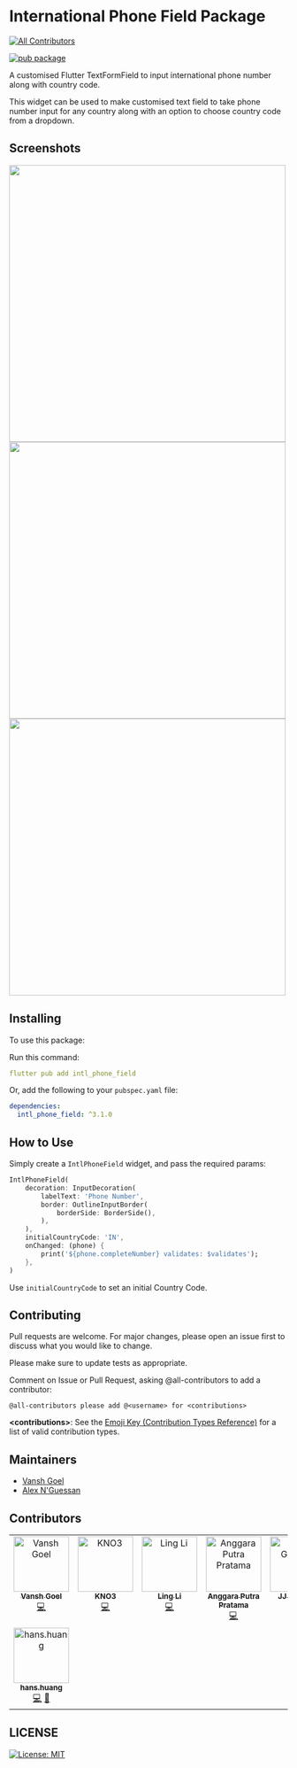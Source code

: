 # International Phone Field Package
<!-- ALL-CONTRIBUTORS-BADGE:START - Do not remove or modify this section -->
[![All Contributors](https://img.shields.io/badge/all_contributors-8-orange.svg?style=flat-square)](#contributors-)
<!-- ALL-CONTRIBUTORS-BADGE:END -->

[![pub package](https://img.shields.io/pub/v/intl_phone_field.svg)](https://pub.dev/packages/intl_phone_field)

A customised Flutter TextFormField to input international phone number along with country code.

This widget can be used to make customised text field to take phone number input for any country along with an option to choose country code from a dropdown.

## Screenshots

<img src="https://github.com/vanshg395/intl_phone_field/blob/master/1.png?raw=true" height="500px"> <img src="https://github.com/vanshg395/intl_phone_field/blob/master/2.png?raw=true" height="500px"> <img src="https://github.com/vanshg395/intl_phone_field/blob/master/3.png?raw=true" height="500px">

## Installing

To use this package:

Run this command:

```yaml
flutter pub add intl_phone_field
```

Or, add the following to your `pubspec.yaml` file:

```yaml
dependencies:
  intl_phone_field: ^3.1.0
```

## How to Use

Simply create a `IntlPhoneField` widget, and pass the required params:

```dart
IntlPhoneField(
    decoration: InputDecoration(
        labelText: 'Phone Number',
        border: OutlineInputBorder(
            borderSide: BorderSide(),
        ),
    ),
    initialCountryCode: 'IN',
    onChanged: (phone) {
        print('${phone.completeNumber} validates: $validates');
    },
)
```

Use `initialCountryCode` to set an initial Country Code.

## Contributing

Pull requests are welcome. For major changes, please open an issue first to discuss what you would like to change.

Please make sure to update tests as appropriate.

Comment on Issue or Pull Request, asking @all-contributors to add a contributor:

```shell
@all-contributors please add @<username> for <contributions>
```

**\<contributions>**: See the [Emoji Key (Contribution Types Reference)](https://allcontributors.org/docs/en/emoji-key) for a list of valid contribution types.

## Maintainers

- [Vansh Goel](https://github.com/vanshg395/)
- [Alex N'Guessan](https://github.com/marcaureln/)

## Contributors
<!-- ALL-CONTRIBUTORS-LIST:START - Do not remove or modify this section -->
<!-- prettier-ignore-start -->
<!-- markdownlint-disable -->
<table>
  <tbody>
    <tr>
      <td align="center" valign="top" width="14.28%"><a href="http://vansh.codes"><img src="https://avatars.githubusercontent.com/u/34906419?v=4?s=100" width="100px;" alt="Vansh Goel"/><br /><sub><b>Vansh Goel</b></sub></a><br /><a href="https://github.com/vanshg395/intl_phone_field/commits?author=vanshg395" title="Code">💻</a></td>
      <td align="center" valign="top" width="14.28%"><a href="https://twitter.com/Kunodayo_oboete"><img src="https://avatars.githubusercontent.com/u/23455702?v=4?s=100" width="100px;" alt="KNO3"/><br /><sub><b>KNO3</b></sub></a><br /><a href="https://github.com/vanshg395/intl_phone_field/commits?author=kno3a87" title="Code">💻</a></td>
      <td align="center" valign="top" width="14.28%"><a href="http://www.techarge.co.uk"><img src="https://avatars.githubusercontent.com/u/850493?v=4?s=100" width="100px;" alt="Ling Li"/><br /><sub><b>Ling Li</b></sub></a><br /><a href="https://github.com/vanshg395/intl_phone_field/commits?author=lingster" title="Code">💻</a></td>
      <td align="center" valign="top" width="14.28%"><a href="http://linkedin.com/in/anggaraputrapratama"><img src="https://avatars.githubusercontent.com/u/75307272?v=4?s=100" width="100px;" alt="Anggara Putra Pratama"/><br /><sub><b>Anggara Putra Pratama</b></sub></a><br /><a href="https://github.com/vanshg395/intl_phone_field/commits?author=anggaraputrapratama" title="Code">💻</a></td>
      <td align="center" valign="top" width="14.28%"><a href="http://geewax.org"><img src="https://avatars.githubusercontent.com/u/112928?v=4?s=100" width="100px;" alt="JJ Geewax"/><br /><sub><b>JJ Geewax</b></sub></a><br /><a href="https://github.com/vanshg395/intl_phone_field/commits?author=jgeewax" title="Code">💻</a></td>
      <td align="center" valign="top" width="14.28%"><a href="https://github.com/KevalPrajapati"><img src="https://avatars.githubusercontent.com/u/63007835?v=4?s=100" width="100px;" alt="Keval Prajapati"/><br /><sub><b>Keval Prajapati</b></sub></a><br /><a href="https://github.com/vanshg395/intl_phone_field/commits?author=KevalPrajapati" title="Code">💻</a></td>
      <td align="center" valign="top" width="14.28%"><a href="http://www.glaunay.fr"><img src="https://avatars.githubusercontent.com/u/18292489?v=4?s=100" width="100px;" alt="Guillaume Launay"/><br /><sub><b>Guillaume Launay</b></sub></a><br /><a href="https://github.com/vanshg395/intl_phone_field/commits?author=launay12u" title="Code">💻</a></td>
    </tr>
    <tr>
      <td align="center" valign="top" width="14.28%"><a href="https://github.com/2000calories"><img src="https://avatars.githubusercontent.com/u/25191098?v=4?s=100" width="100px;" alt="hans.huang"/><br /><sub><b>hans.huang</b></sub></a><br /><a href="https://github.com/vanshg395/intl_phone_field/commits?author=2000calories" title="Code">💻</a> <a href="https://github.com/vanshg395/intl_phone_field/commits?author=2000calories" title="Documentation">📖</a></td>
    </tr>
  </tbody>
</table>

<!-- markdownlint-restore -->
<!-- prettier-ignore-end -->

<!-- ALL-CONTRIBUTORS-LIST:END -->

## LICENSE

[![License: MIT](https://img.shields.io/badge/License-MIT-yellow.svg)](https://opensource.org/licenses/MIT)
